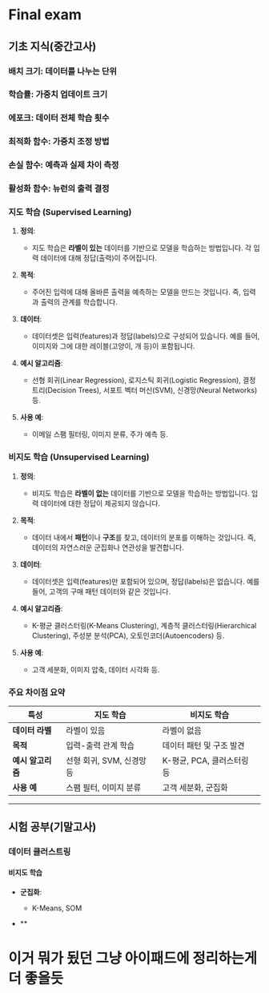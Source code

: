 # Final exam

## 기초 지식(중간고사)  

### 배치 크기: 데이터를 나누는 단위  

### 학습률: 가중치 업데이트 크기  

### 에포크: 데이터 전체 학습 횟수  

### 최적화 함수: 가중치 조정 방법  

### 손실 함수: 예측과 실제 차이 측정  

### 활성화 함수: 뉴런의 출력 결정  

### 지도 학습 (Supervised Learning)

1. **정의**:
   - 지도 학습은 **라벨이 있는** 데이터를 기반으로 모델을 학습하는 방법입니다. 각 입력 데이터에 대해 정답(출력)이 주어집니다.

2. **목적**:
   - 주어진 입력에 대해 올바른 출력을 예측하는 모델을 만드는 것입니다. 즉, 입력과 출력의 관계를 학습합니다.

3. **데이터**:
   - 데이터셋은 입력(features)과 정답(labels)으로 구성되어 있습니다. 예를 들어, 이미지와 그에 대한 레이블(고양이, 개 등)이 포함됩니다.

4. **예시 알고리즘**:
   - 선형 회귀(Linear Regression), 로지스틱 회귀(Logistic Regression), 결정 트리(Decision Trees), 서포트 벡터 머신(SVM), 신경망(Neural Networks) 등.

5. **사용 예**:
   - 이메일 스팸 필터링, 이미지 분류, 주가 예측 등.

### 비지도 학습 (Unsupervised Learning)

1. **정의**:
   - 비지도 학습은 **라벨이 없는** 데이터를 기반으로 모델을 학습하는 방법입니다. 입력 데이터에 대한 정답이 제공되지 않습니다.

2. **목적**:
   - 데이터 내에서 **패턴**이나 **구조**를 찾고, 데이터의 분포를 이해하는 것입니다. 즉, 데이터의 자연스러운 군집화나 연관성을 발견합니다.

3. **데이터**:
   - 데이터셋은 입력(features)만 포함되어 있으며, 정답(labels)은 없습니다. 예를 들어, 고객의 구매 패턴 데이터와 같은 것입니다.

4. **예시 알고리즘**:
   - K-평균 클러스터링(K-Means Clustering), 계층적 클러스터링(Hierarchical Clustering), 주성분 분석(PCA), 오토인코더(Autoencoders) 등.

5. **사용 예**:
   - 고객 세분화, 이미지 압축, 데이터 시각화 등.

### 주요 차이점 요약

| 특성                     | 지도 학습                         | 비지도 학습                       |
|------------------------|----------------------------------|----------------------------------|
| **데이터 라벨**          | 라벨이 있음                       | 라벨이 없음                      |
| **목적**                 | 입력-출력 관계 학습              | 데이터 패턴 및 구조 발견         |
| **예시 알고리즘**        | 선형 회귀, SVM, 신경망 등         | K-평균, PCA, 클러스터링 등        |
| **사용 예**              | 스팸 필터, 이미지 분류            | 고객 세분화, 군집화              |

---

## 시험 공부(기말고사)  

### 데이터 클러스트링  

#### 비지도 학습

- **군집화**:  
    - K-Means, SOM  

- **

# 이거 뭐가 됬던 그냥 아이패드에 정리하는게 더 좋을듯  